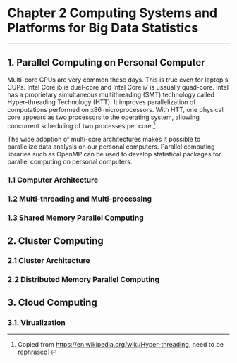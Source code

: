 # Chapter 2 Computing Systems and Platforms for Big Data Statistics
---

## 1. Parallel Computing on Personal Computer

Multi-core CPUs are very common these days. This is true even for laptop's CUPs. Intel Core i5 is duel-core and Intel Core i7 is usaually quad-core. Intel has a proprietary simultaneous multithreading (SMT) technology called Hyper-threading Technology (HTT). It improves parallelization of computations performed on x86 microprocessors. With HTT, one physical core appears as two processors to the operating system, allowing concurrent scheduling of two processes per core.[^TODO1]

[^TODO1]: Copied from https://en.wikipedia.org/wiki/Hyper-threading, need to be rephrased] 

The wide adoption of multi-core architectures makes it possible to parallelize data analysis on our personal computers. Parallel computing libraries such as OpenMP can be used to develop statistical packages for parallel computing on personal computers. 

### 1.1 Computer Architecture

### 1.2 Multi-threading and Multi-processing

### 1.3 Shared Memory Parallel Computing

## 2. Cluster Computing

### 2.1 Cluster Architecture 

### 2.2 Distributed Memory Parallel Computing

## 3. Cloud Computing

### 3.1. Virualization